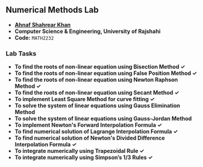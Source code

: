 ## Numerical Methods Lab
- **[Ahnaf Shahrear Khan](https://github.com/ahnafshahrear)**
- **Computer Science & Engineering, University of Rajshahi**
- **Code:** `MATH2232`

### Lab Tasks
- **To find the roots of non-linear equation using Bisection Method ✓**
- **To find the roots of non-linear equation using False Position Method ✓**
- **To find the roots of non-linear equation using Newton Raphson Method ✓**
- **To find the roots of non-linear equation using Secant Method ✓**
- **To implement Least Square Method for curve fitting ✓**
- **To solve the system of linear equations using Gauss Elimination Method**
- **To solve the system of linear equations using Gauss-Jordan Method**
- **To implement Newton's Forward Interpolation Formula ✓**
- **To find numerical solution of Lagrange Interpolation Formula ✓**
- **To find numerical solution of Newton's Divided Difference Interpolation Formula ✓**
- **To integrate numerically using Trapezoidal Rule ✓**
- **To integrate numerically using Simpson’s 1/3 Rules ✓**